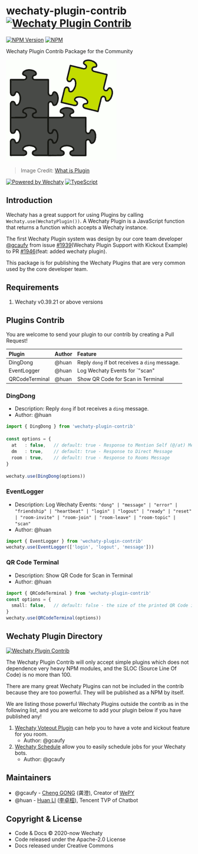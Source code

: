 # wechaty-plugin-contrib [![Wechaty Plugin Contrib](https://img.shields.io/badge/Wechaty%20Plugin-Contrib-brightgreen.svg)](https://github.com/wechaty/wechaty-plugin-contrib)

 [![NPM Version](https://img.shields.io/npm/v/wechaty-plugin-contrib?color=brightgreen)](https://www.npmjs.com/package/wechaty-plugin-contrib) [![NPM](https://github.com/wechaty/wechaty-plugin-contrib/workflows/NPM/badge.svg)](https://github.com/wechaty/wechaty-plugin-contrib/actions?query=workflow%3ANPM)

Wechaty Plugin Contrib Package for the Community

![Wechaty Plugin](docs/images/plugin.png)

> Image Credit: [What is Plugin](https://www.computerhope.com/jargon/p/plugin.htm)

[![Powered by Wechaty](https://img.shields.io/badge/Powered%20By-Wechaty-brightgreen.svg)](https://github.com/Wechaty/wechaty)
[![TypeScript](https://img.shields.io/badge/%3C%2F%3E-TypeScript-blue.svg)](https://www.typescriptlang.org/)

## Introduction

Wechaty has a great support for using Plugins by calling `Wechaty.use(WechatyPlugin())`. A Wechaty Plugin is a JavaScript function that returns a function which accepts a Wechaty instance.

The first Wechaty Plugin system was design by our core team developer [@gcaufy](https://github.com/gcaufy) from issue [#1939](https://github.com/wechaty/wechaty/issues/1939)(Wechaty Plugin Support with Kickout Example) to PR [#1946](https://github.com/wechaty/wechaty/pull/1946)(feat: added wechaty plugin).

This package is for publishing the Wechaty Plugins that are very common used by the core developer team.

## Requirements

1. Wechaty v0.39.21 or above versions

## Plugins Contrib

You are welcome to send your plugin to our contrib by creating a Pull Request!

| Plugin | Author | Feature |
| :--- | :--- | :--- |
| DingDong | @huan | Reply `dong` if bot receives a `ding` message. |
| EventLogger | @huan | Log Wechaty Events for `"scan" | "login" | "message"` ... etc. |
| QRCodeTerminal | @huan | Show QR Code for Scan in Terminal |

### DingDong

- Description: Reply `dong` if bot receives a `ding` message.
- Author: @huan

```ts
import { DingDong } from 'wechaty-plugin-contrib'

const options = {
  at   : false,   // default: true - Response to Mention Self (@/at) Message in Room
  dm   : true,    // default: true - Response to Direct Message
  room : true,    // default: true - Response to Rooms Message
}

wechaty.use(DingDong(options))
```

### EventLogger

- Description: Log Wechaty Events: `"dong" | "message" | "error" | "friendship" | "heartbeat" | "login" | "logout" | "ready" | "reset" | "room-invite" | "room-join" | "room-leave" | "room-topic" | "scan"`
- Author: @huan

```ts
import { EventLogger } from 'wechaty-plugin-contrib'
wechaty.use(EventLogger(['login', 'logout', 'message']))
```

### QR Code Terminal

- Description: Show QR Code for Scan in Terminal
- Author: @huan

```ts
import { QRCodeTerminal } from 'wechaty-plugin-contrib'
const options = {
  small: false,   // default: false - the size of the printed QR Code in terminal
}
wechaty.use(QRCodeTerminal(options))
```

## Wechaty Plugin Directory

[![Wechaty Plugin Contrib](https://img.shields.io/badge/Wechaty%20Plugin-Directory-brightgreen.svg)](https://github.com/wechaty/wechaty-plugin-contrib#wechaty-plugin-directory)

The Wechaty Plugin Contrib will only accept simple plugins which does not dependence very heavy NPM modules, and the SLOC (Source Line Of Code) is no more than 100.

There are many great Wechaty Plugins can not be included in the contrib because they are too powerful. They will be published as a NPM by itself.

We are listing those powerful Wechaty Plugins outside the contrib as in the following list, and you are welcome to add your plugin below if you have published any!

1. [Wechaty Voteout Plugin](https://github.com/Gcaufy/wechaty-voteout) can help you to have a vote and kickout feature for you room.
    - Author: @gcaufy
1. [Wechaty Schedule](https://github.com/Gcaufy/wechaty-schedule) allow you to easily schedule jobs for your Wechaty bots.
    - Author: @gcaufy

## Maintainers

- @gcaufy - [Cheng GONG](https://github.com/Gcaufy) (龚澄), Creator of [WePY](https://github.com/tencent/wepy)
- @huan - [Huan LI](https://github.com/huan) ([李卓桓](http://linkedin.com/in/zixia)), Tencent TVP of Chatbot

## Copyright & License

- Code & Docs © 2020-now Wechaty
- Code released under the Apache-2.0 License
- Docs released under Creative Commons
